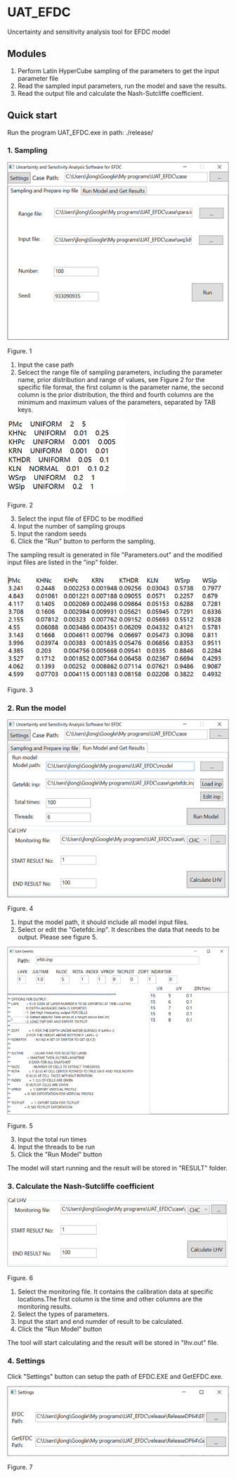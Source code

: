 # UAT_EFDC
Uncertainty and sensitivity analysis tool for EFDC model
## Modules
1. Perform Latin HyperCube sampling of the parameters to get the input parameter file
2. Read the sampled input parameters, run the model and save the results.
3. Read the output file and calculate the Nash-Sutcliffe coefficient.
## Quick start
Run the program UAT_EFDC.exe in path: ./release/
### 1. Sampling

![avatar](https://github.com/jlonghku/UAT_EFDC/blob/master/img/Fig1.png)

Figure. 1

1. Input the case path
2. Selcect the range file of sampling parameters, including the parameter name, prior distribution and range of values, see Figure 2 for the specific file format, the first column is the parameter name, the second column is the prior distribution, the third and fourth columns are the minimum and maximum values of the parameters, separated by TAB keys.

![avatar](https://github.com/jlonghku/UAT_EFDC/blob/master/img/Fig2.png)  

Figure. 2

3. Select the input file of EFDC to be modified
4. Input the number of sampling groups
5. Input the random seeds
6. Click the "Run" button to perform the sampling.

The sampling result is generated in file "Parameters.out" and the modified input files are listed in the "inp" folder.

![avatar](https://github.com/jlonghku/UAT_EFDC/blob/master/img/Fig3.png)

Figure. 3

### 2. Run the model

![avatar](https://github.com/jlonghku/UAT_EFDC/blob/master/img/Fig4.png)

Figure. 4

1. Input the model path, it should include all model input files. 
2. Select or edit the "Getefdc.inp". It describes the data that needs to be output. Please see figure 5.

![avatar](https://github.com/jlonghku/UAT_EFDC/blob/master/img/Fig5.png)

Figure. 5

3. Input the total run times
4. Input the threads to be run
5. Click the "Run Model" button

The model will start running and the result will be stored in "RESULT" folder.

### 3. Calculate the Nash-Sutcliffe coefficient

![avatar](https://github.com/jlonghku/UAT_EFDC/blob/master/img/Fig6.png)

Figure. 6

1. Select the monitoring file. It contains the calibration data at specific locations.The first column is the time and other columns are the monitoring results.
2. Select the types of parameters.
3. Input the start and end numder of result to be calculated.
4. Click the "Run Model" button

The tool will start calculating and the result will be stored in "lhv.out" file.

### 4. Settings
Click "Settings" button can setup the path of EFDC.EXE and GetEFDC.exe.

![avatar](https://github.com/jlonghku/UAT_EFDC/blob/master/img/Fig7.png)

Figure. 7